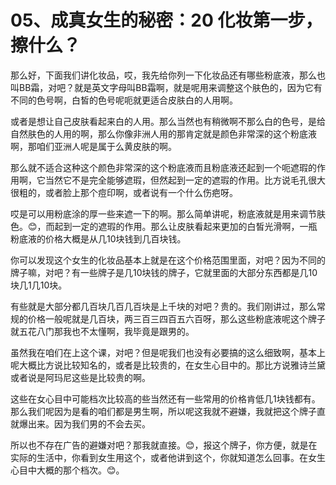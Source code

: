 # 05、成真女生的秘密：20 化妆第一步，擦什么？

那么好，下面我们讲化妆品，哎，我先给你列一下化妆品还有哪些粉底液，那么也叫BB霜，对吧？就是英文字母叫BB霜啊，就是呢用来调整这个肤色的，因为它有不同的色号啊，白皙的色号呢呃就更适合皮肤白的人用啊。

或者是想让自己皮肤看起来白的人用。那么当然也有稍微啊不那么白的色号，是给自然肤色的人用的啊，那么你像非洲人用的那肯定就是颜色非常深的这个粉底液啊，那咱们亚洲人呢是属于么黄皮肤的啊。

那么就不适合这种这个颜色非常深的这个粉底液而且粉底液还起到一个呃遮瑕的作用啊，它当然它不是完全能够遮瑕，但然起到一定的遮瑕的作用。比方说毛孔很大很粗的，或者脸上那个痘印啊，或者说有一个什么伤疤呀。

哎是可以用粉底涂的厚一些来遮一下的啊。那么简单讲呢，粉底液就是用来调节肤色。😊，而起到一定的遮瑕的作用。那么让皮肤看起来更加的白皙光滑啊，一瓶粉底液的价格大概是从几10块钱到几百块钱。

你可以发现这个女生的化妆品基本上就是在这个价格范围里面，对吧？因为不同的牌子嘛，对吧？有一些牌子是几10块钱的牌子，它就里面的大部分东西都是几10块几1几10块。

有些就是大部分都几百块几百几百块是上千块的对吧？贵的。我们刚讲过，那么常规的价格一般呢就是几百块，两三百三四百五六百呀，那么这些粉底液呢这个牌子就五花八门那我也不太懂啊，我毕竟是跟男的。

虽然我在咱们在上这个课，对吧？但是呢我们也没有必要搞的这么细致啊，基本上呢大概比方说比较知名的，或者是比较贵的，在女生心目中的。那比方说雅诗兰黛或者说是阿玛尼这些是比较贵的啊。

这些在女心目中可能档次比较高的些当然还有一些常用的价格肯低几1块钱都有。那么我们呢因为是看的咱们都是男生啊，所以呢这我就不避嫌，我就把这个牌子直就爆出来。因为我们男的不会去买。

所以也不存在广告的避嫌对吧？那我就直接。😊，报这个牌子，你方便，就是在实际的生活中，你看到女生用这个，或者他讲到这个，你就知道怎么回事。在女生心目中大概的那个档次。😊。

